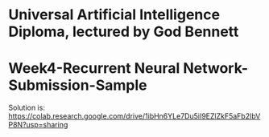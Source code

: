 # Universal Artificial Intelligence Diploma, lectured by God Bennett

# Week4-Recurrent Neural Network-Submission-Sample


Solution is:
https://colab.research.google.com/drive/1ibHn6YLe7Du5iI9EZlZkF5aFb2IbVP8N?usp=sharing
